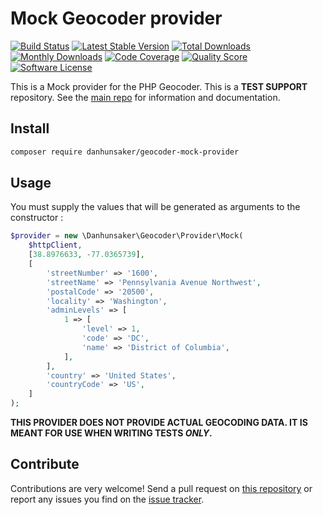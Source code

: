 # Mock Geocoder provider
[![Build Status](https://travis-ci.org/danhunsaker/geocoder-mock-provider.svg?branch=main)](http://travis-ci.org/danhunsaker/geocoder-mock-provider)
[![Latest Stable Version](https://poser.pugx.org/danhunsaker/geocoder-mock-provider/v/stable)](https://packagist.org/packages/danhunsaker/geocoder-mock-provider)
[![Total Downloads](https://poser.pugx.org/danhunsaker/geocoder-mock-provider/downloads)](https://packagist.org/packages/danhunsaker/geocoder-mock-provider)
[![Monthly Downloads](https://poser.pugx.org/danhunsaker/geocoder-mock-provider/d/monthly.png)](https://packagist.org/packages/danhunsaker/geocoder-mock-provider)
[![Code Coverage](https://img.shields.io/scrutinizer/coverage/g/danhunsaker/geocoder-mock-provider.svg?style=flat-square)](https://scrutinizer-ci.com/g/danhunsaker/geocoder-mock-provider)
[![Quality Score](https://img.shields.io/scrutinizer/g/danhunsaker/geocoder-mock-provider.svg?style=flat-square)](https://scrutinizer-ci.com/g/danhunsaker/geocoder-mock-provider)
[![Software License](https://img.shields.io/badge/license-MIT-brightgreen.svg?style=flat-square)](LICENSE)

This is a Mock provider for the PHP Geocoder. This is a **TEST SUPPORT** repository. See the
[main repo](https://github.com/geocoder-php/Geocoder) for information and documentation.

## Install

```bash
composer require danhunsaker/geocoder-mock-provider
```

## Usage

You must supply the values that will be generated as arguments to the constructor :

```php
$provider = new \Danhunsaker\Geocoder\Provider\Mock(
    $httpClient,
    [38.8976633, -77.0365739],
    [
        'streetNumber' => '1600',
        'streetName' => 'Pennsylvania Avenue Northwest',
        'postalCode' => '20500',
        'locality' => 'Washington',
        'adminLevels' => [
            1 => [
                'level' => 1,
                'code' => 'DC',
                'name' => 'District of Columbia',
            ],
        ],
        'country' => 'United States',
        'countryCode' => 'US',
    ]
);
```

**THIS PROVIDER DOES NOT PROVIDE ACTUAL GEOCODING DATA. IT IS MEANT FOR USE WHEN WRITING TESTS _ONLY_.**

## Contribute

Contributions are very welcome! Send a pull request on [this repository](https://github.com/danhunsaker/geocoder-mock-providec) or
report any issues you find on the [issue tracker](https://github.com/danhunsaker/geocoder-mock-providec/issues).
